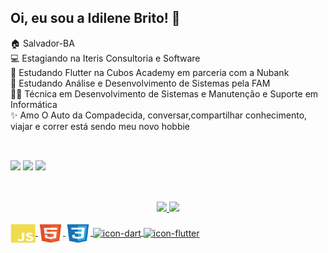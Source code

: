  ## Oi, eu sou a Idilene Brito! 👋
🏠 Salvador-BA <br>
💻 Estagiando na Iteris Consultoria e Software <br>
📓 Estudando Flutter na Cubos Academy em parceria com a Nubank <br>
📓 Estudando Análise e Desenvolvimento de Sistemas pela FAM <br>
👩‍🎓 Técnica em Desenvolvimento de Sistemas e Manutenção e Suporte em Informática <br>
✨ Amo O Auto da Compadecida, conversar,compartilhar conhecimento, viajar e correr está sendo meu novo hobbie <br>

 ##
 <br>
 
<div> 
 <a href = "mailto:idilenebrito.dev@gmail.com"><img src="https://img.shields.io/badge/Gmail-D14836?style=for-the-badge&logo=gmail&logoColor=white" rel="external" target="_blank"></a>
 <a href="https://www.linkedin.com/in/idilenebrito/" rel="external" target="_blank"><img src="https://img.shields.io/badge/-LinkedIn-%230077B5?style=for-the-badge&logo=linkedin&logoColor=white" target="_blank"></a>
 <a href="https://discord.gg/GV2bNsu5tC" rel="external" target="_blank"><img src="https://img.shields.io/badge/Discord-7289DA?style=for-the-badge&logo=discord&logoColor=white" target="_blank"></a>  
</div> 

##
 <br>
<div align="center">
  <a href="https://github.com/idilenebrito">
  <img height="180em" src="https://github-readme-stats.vercel.app/api?username=idilenebrito&show_icons=true&theme=graywhite&include_all_commits=true&count_private=true&icon_color=1D308F&title_color=1D308F"/>
  <img height="180em" src="https://github-readme-stats.vercel.app/api/top-langs/?username=idilenebrito&layout=compact&langs_count=7&theme=graywhite&title_color=1D308F"/>
</div>
 
 

<div style="display: inline_block"><br>
  <img align="center" alt="icon-Js" height="30" width="40" src="https://raw.githubusercontent.com/devicons/devicon/master/icons/javascript/javascript-plain.svg">
  <!--<img align="center" alt="icon-TS" height="30" width="40" src="https://raw.githubusercontent.com/devicons/devicon/master/icons/typescript/typescript-plain.svg">
  <img align="center" alt="icon-React" height="30" width="40" src="https://raw.githubusercontent.com/devicons/devicon/master/icons/react/react-original.svg">-->
  <img align="center" alt="icon-HTML" height="30" width="40" src="https://raw.githubusercontent.com/devicons/devicon/master/icons/html5/html5-original.svg">
  <img align="center" alt="icon-CSS" height="30" width="40" src="https://raw.githubusercontent.com/devicons/devicon/master/icons/css3/css3-original.svg">
<!--   <img align="center" alt="icon-react" height="40" width="40" src="https://cdn.jsdelivr.net/gh/devicons/devicon/icons/react/react-original.svg"/> -->
<!--  <img align=center alt="icon-MySQL" height="70" width="80" src="https://cdn.jsdelivr.net/gh/devicons/devicon/icons/mysql/mysql-original-wordmark.svg"/>-->
  <img align=center alt="icon-dart" height="40" width="40"  src="https://img.icons8.com/color/50/000000/dart.png"/>
  <img align=center alt="icon-flutter" height="40" width="40" src="https://img.icons8.com/color/48/000000/flutter.png"/>
</div>





